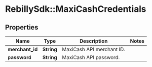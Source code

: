 # RebillySdk::MaxiCashCredentials

## Properties
Name | Type | Description | Notes
------------ | ------------- | ------------- | -------------
**merchant_id** | **String** | MaxiCash API merchant ID. | 
**password** | **String** | MaxiCash API password. | 

